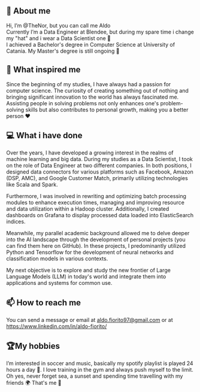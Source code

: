 ## :wave: About me
Hi, I’m @TheNor, but you can call me Aldo <br /> Currently I’m a Data Engineer at Blendee, but during my spare time i change my "hat" and i wear a Data Scientist one :robot:  <br />I achieved a Bachelor's degree in Computer Science at University of Catania. My Master's degree is still ongoing :muscle:
<br />

## :brain: What inspired me
Since the beginning of my studies, I have always had a passion for computer science. The curiosity of creating something out of nothing and bringing significant innovation to the world has always fascinated me. Assisting people in solving problems not only enhances one's problem-solving skills but also contributes to personal growth, making you a better person :heart:

## :computer: What i have done

Over the years, I have developed a growing interest in the realms of machine learning and big data. During my studies as a Data Scientist, I took on the role of Data Engineer at two different companies. In both positions, I designed data connectors for various platforms such as Facebook, Amazon (DSP, AMC), and Google Customer Match, primarily utilizing technologies like Scala and Spark.

Furthermore, I was involved in rewriting and optimizing batch processing modules to enhance execution times, managing and improving resource and data utilization within a Hadoop cluster. Additionally, I created dashboards on Grafana to display processed data loaded into ElasticSearch indices.

Meanwhile, my parallel academic background allowed me to delve deeper into the AI landscape through the development of personal projects (you can find them here on GitHub). In these projects, I predominantly utilized Python and Tensorflow for the development of neural networks and classification models in various contexts.

My next objective is to explore and study the new frontier of Large Language Models (LLM) in today's world and integrate them into applications and systems for common use.

## :mailbox: How to reach me
You can send a message or email at aldo.fiorito97@gmail.com or at https://www.linkedin.com/in/aldo-fiorito/


## 🏆My hobbies
 I’m interested in soccer and music, basically my spotify playlist is played 24 hours a day :eyes:. I love training in the gym and  always push myself to the limit. Oh yes, never forget sea, a sunset and spending time travelling with my friends 🌍
That's me :raised_hands:
